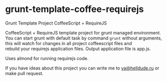 # grunt-template-coffee-requirejs
Grunt Template Project CoffeeScript + RequireJS

CoffeeScript + RequireJS template project for grunt managed environment. You can start grunt with default 
task by command `grunt` without arguments, this will watch for changes in all project coffeescript files and  
rebuild your requirejs application files. Output application file is app.js.

Uses almond for running requirejs code.

If you have ideas about this project you can write me to ya@helldude.ru or make pull request.